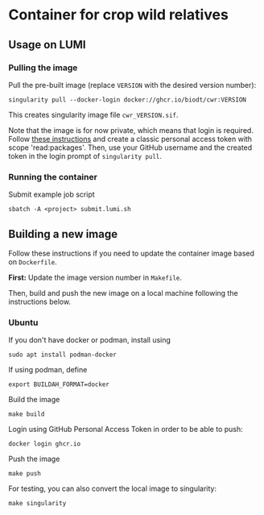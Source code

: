 # Container for crop wild relatives

## Usage on LUMI

### Pulling the image

Pull the pre-built image (replace `VERSION` with the desired version number):

    singularity pull --docker-login docker://ghcr.io/biodt/cwr:VERSION

This creates singularity image file `cwr_VERSION.sif`.

Note that the image is for now private, which means that login is required.
Follow [these instructions](https://docs.github.com/en/authentication/keeping-your-account-and-data-secure/creating-a-personal-access-token#creating-a-personal-access-token-classic)
and create a classic personal access token with scope 'read:packages'.
Then, use your GitHub username and the created token in the login prompt of `singularity pull`.

### Running the container

Submit example job script

    sbatch -A <project> submit.lumi.sh


## Building a new image

Follow these instructions if you need to update the container image based on `Dockerfile`.

**First:** Update the image version number in `Makefile`.

Then, build and push the new image on a local machine following the instructions below.

### Ubuntu

If you don't have docker or podman, install using

    sudo apt install podman-docker

If using podman, define

    export BUILDAH_FORMAT=docker

Build the image

    make build

Login using GitHub Personal Access Token in order to be able to push:

    docker login ghcr.io

Push the image

    make push

For testing, you can also convert the local image to singularity:

    make singularity
